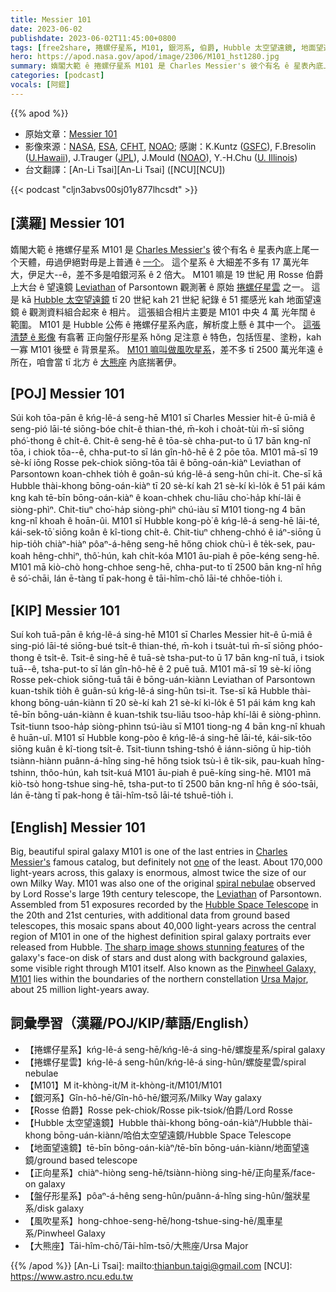 ```yaml
---
title: Messier 101
date: 2023-06-02
publishdate: 2023-06-02T11:45:00+0800
tags: [free2share, 捲螺仔星系, M101, 銀河系, 伯爵, Hubble 太空望遠鏡, 地面望遠鏡, 正向星系, 盤仔形星系, 風吹星系, 大熊座]
hero: https://apod.nasa.gov/apod/image/2306/M101_hst1280.jpg
summary: 媠閣大範 ê 捲螺仔星系 M101 是 Charles Messier's 彼个有名 ê 星表內底上尾一个天體。
categories: [podcast]
vocals: [阿錕]
---
```


{{% apod %}}

- 原始文章：[Messier 101](https://apod.nasa.gov/apod/ap230602.html)
- 影像來源：[NASA](https://www.nasa.gov/), [ESA](https://www.spacetelescope.org/), [CFHT](https://www.cfht.hawaii.edu/), [NOAO](https://noirlab.edu/public/about/history-of-noao/);
感謝：K.Kuntz ([GSFC](https://universe.gsfc.nasa.gov/)), F.Bresolin ([U.Hawaii](https://www.ifa.hawaii.edu/)), J.Trauger ([JPL](https://www.jpl.nasa.gov/)), J.Mould ([NOAO](https://noirlab.edu/public/about/history-of-noao/)), Y.-H.Chu ([U. Illinois](https://astro.illinois.edu/))
- 台文翻譯：[An-Li Tsai][An-Li Tsai] ([NCU][NCU])

{{< podcast "cljn3abvs00sj01y877lhcsdt" >}}

## [漢羅] Messier 101
媠閣大範 ê 捲螺仔星系 M101 是 [Charles Messier's][Charles Messier's] 彼个有名 ê 星表內底上尾一个天體，毋過伊絕對毋是上普通 ê [一个][one]。
這个星系 ê 大細差不多有 17 萬光年大，伊足大--ê，差不多是咱銀河系 ê 2 倍大。
M101 嘛是 19 世紀 用 Rosse 伯爵上大台 ê 望遠鏡 [Leviathan][Leviathan] of Parsontown 觀測著 ê 原始 [捲螺仔星雲][spiral nebulae] 之一。
這是 kā [Hubble 太空望遠鏡][Hubble Space Telescope] tī 20 世紀 kah 21 世紀 紀錄 ê 51 擺感光 kah 地面望遠鏡 ê 觀測資料組合起來 ê 相片。
這張組合相片主要是 M101 中央 4 萬 光年闊 ê 範圍。
M101 是 Hubble 公佈 ê 捲螺仔星系內底，解析度上懸 ê 其中一个。
[這張清楚 ê 影像][The sharp image shows stunning features] 有翕著 正向盤仔形星系 hŏng 足注意 ê 特色，包括恆星、塗粉，kah 一寡 M101 後壁 ê 背景星系。
[M101 嘛叫做風吹星系][Pinwheel Galaxy, M101]，差不多 tī 2500 萬光年遠 ê 所在，咱會當 tī 北方 ê [大熊座][Ursa Major] 內底揣著伊。

## [POJ] Messier 101
Súi koh tōa-pān ê kńg-lê-á seng-hē M101 sī Charles Messier hit-ê ū-miâ ê seng-pió lāi-té siōng-bóe chi̍t-ê thian-thé, m̄-koh i choa̍t-tùi m̄-sī siōng phó͘-thong ê chi̍t-ê.
Chit-ê seng-hē ê tōa-sè chha-put-to ū 17 bān kng-nî tōa, i chiok tōa--ê, chha-put-to sī lán gîn-hô-hē ê 2 pōe tōa.
M101 mā-sī 19 sè-kí iōng Rosse pek-chiok siōng-tōa tâi ê bōng-oán-kiàⁿ Leviathan of Parsontown koan-chhek tio̍h ê goân-sú kńg-lê-á seng-hûn chi-it.
Che-sī kā Hubble thài-khong bōng-oán-kiàⁿ tī 20 sè-kí kah 21 sè-kí kì-lo̍k ê 51 pái kám kng kah tē-bīn bōng-oán-kiàⁿ ê koan-chhek chu-liāu cho͘-ha̍p khí-lâi ê siòng-phìⁿ.
Chit-tiuⁿ cho͘-ha̍p siòng-phìⁿ chú-iàu sī M101 tiong-ng 4 bān kng-nî khoah ê hoān-ûi.
M101 sī Hubble kong-pò͘ ê kńg-lê-á seng-hē lāi-té, kái-sek-tō͘ siōng koân ê kî-tiong chi̍t-ê.
Chit-tiuⁿ chheng-chhó ê iáⁿ-siōng ū hip-tio̍h chiàⁿ-hiàⁿ pôaⁿ-á-hêng seng-hē hőng chiok chù-ì ê te̍k-sek, pau-koah hêng-chhiⁿ, thô͘-hún, kah chi̍t-kóa M101 āu-piah ê pōe-kéng seng-hē.
M101 mā kiò-chò hong-chhoe seng-hē, chha-put-to tī 2500 bān kng-nî hn̄g ê só͘-chāi, lán ē-tàng tī pak-hong ê tāi-hîm-chō lāi-té chhōe-tio̍h i.

## [KIP] Messier 101
Suí koh tuā-pān ê kńg-lê-á sing-hē M101 sī Charles Messier hit-ê ū-miâ ê sing-pió lāi-té siōng-bué tsi̍t-ê thian-thé, m̄-koh i tsua̍t-tuì m̄-sī siōng phóo-thong ê tsi̍t-ê.
Tsit-ê sing-hē ê tuā-sè tsha-put-to ū 17 bān kng-nî tuā, i tsiok tuā--ê, tsha-put-to sī lán gîn-hô-hē ê 2 puē tuā.
M101 mā-sī 19 sè-kí iōng Rosse pek-chiok siōng-tuā tâi ê bōng-uán-kiànn Leviathan of Parsontown kuan-tshik tio̍h ê guân-sú kńg-lê-á sing-hûn tsi-it.
Tse-sī kā Hubble thài-khong bōng-uán-kiànn tī 20 sè-kí kah 21 sè-kí kì-lo̍k ê 51 pái kám kng kah tē-bīn bōng-uán-kiànn ê kuan-tshik tsu-liāu tsoo-ha̍p khí-lâi ê siòng-phìnn.
Tsit-tiunn tsoo-ha̍p siòng-phìnn tsú-iàu sī M101 tiong-ng 4 bān kng-nî khuah ê huān-uî.
M101 sī Hubble kong-pòo ê kńg-lê-á sing-hē lāi-té, kái-sik-tōo siōng kuân ê kî-tiong tsi̍t-ê.
Tsit-tiunn tshing-tshó ê iánn-siōng ū hip-tio̍h tsiànn-hiànn puânn-á-hîng sing-hē hőng tsiok tsù-ì ê ti̍k-sik, pau-kuah hîng-tshinn, thôo-hún, kah tsi̍t-kuá M101 āu-piah ê puē-kíng sing-hē.
M101 mā kiò-tsò hong-tshue sing-hē, tsha-put-to tī 2500 bān kng-nî hn̄g ê sóo-tsāi, lán ē-tàng tī pak-hong ê tāi-hîm-tsō lāi-té tshuē-tio̍h i.

## [English] Messier 101
Big, beautiful spiral galaxy M101 is one of the last entries in [Charles Messier's][Charles Messier's] famous catalog, but definitely not [one][one] of the least.
About 170,000 light-years across, this galaxy is enormous, almost twice the size of our own Milky Way.
M101 was also one of the original [spiral nebulae][spiral nebulae] observed by Lord Rosse's large 19th century telescope, the [Leviathan][Leviathan] of Parsontown.
Assembled from 51 exposures recorded by the [Hubble Space Telescope][Hubble Space Telescope] in the 20th and 21st centuries, with additional data from ground based telescopes, this mosaic spans about 40,000 light-years across the central region of M101 in one of the highest definition spiral galaxy portraits ever released from Hubble.
[The sharp image shows stunning features][The sharp image shows stunning features] of the galaxy's face-on disk of stars and dust along with background galaxies, some visible right through M101 itself.
Also known as the [Pinwheel Galaxy, M101][Pinwheel Galaxy, M101] lies within the boundaries of the northern constellation [Ursa Major][Ursa Major], about 25 million light-years away.

## 詞彙學習（漢羅/POJ/KIP/華語/English）
- 【捲螺仔星系】kńg-lê-á seng-hē/kńg-lê-á sing-hē/螺旋星系/spiral galaxy
- 【捲螺仔星雲】kńg-lê-á seng-hûn/kńg-lê-á sing-hûn/螺旋星雲/spiral nebulae
- 【M101】M it-khòng-it/M it-khòng-it/M101/M101
- 【銀河系】Gîn-hô-hē/Gîn-hô-hē/銀河系/Milky Way galaxy
- 【Rosse 伯爵】Rosse pek-chiok/Rosse pik-tsiok/伯爵/Lord Rosse
- 【Hubble 太空望遠鏡】Hubble thài-khong bōng-oán-kiàⁿ/Hubble thài-khong bōng-uán-kiànn/哈伯太空望遠鏡/Hubble Space Telescope
- 【地面望遠鏡】tē-bīn bōng-oán-kiàⁿ/tē-bīn bōng-uán-kiànn/地面望遠鏡/ground based telescope
- 【正向星系】chiàⁿ-hiòng seng-hē/tsiànn-hiòng sing-hē/正向星系/face-on galaxy
- 【盤仔形星系】pôaⁿ-á-hêng seng-hûn/puânn-á-hîng sing-hûn/盤狀星系/disk galaxy
- 【風吹星系】hong-chhoe-seng-hē/hong-tshue-sing-hē/風車星系/Pinwheel Galaxy
- 【大熊座】Tāi-hîm-chō/Tāi-hîm-tsō/大熊座/Ursa Major

{{% /apod %}}
[An-Li Tsai]: mailto:thianbun.taigi@gmail.com
[NCU]: https://www.astro.ncu.edu.tw

[copyright]: https://apod.nasa.gov/apod/fap/lib/about_apod.html#srapply
[License]: https://creativecommons.org/licenses/by/2.0/

[Charles Messier's]:https://www.nasa.gov/content/explore-the-night-sky-hubble-s-messier-catalog-bio
[one]:https://www.messier.seds.org/m/m102d.html
[spiral nebulae]:https://www.messier.seds.org/more/m101_rosse.html
[Leviathan]:https://birrcastle.com/telescope-astronomy/
[Hubble Space Telescope]:https://hubblesite.org/
[The sharp image shows stunning features]:https://hubblesite.org/contents/media/images/2006/10/1865-Image.html
[Pinwheel Galaxy, M101]:https://www.messier.seds.org/m/m101.html
[Ursa Major]:https://apod.nasa.gov/apod/ap160123.html
